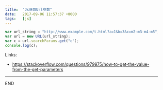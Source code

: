 ```yaml
---
title:  "Js获取Url参数"
date:   2017-09-06 11:57:37 +0000
tags:   [js]
---
```

```js
var url_string = "http://www.example.com/t.html?a=1&b=3&c=m2-m3-m4-m5";
var url = new URL(url_string);
var c = url.searchParams.get("c");
console.log(c);
```

Links:
- https://stackoverflow.com/questions/979975/how-to-get-the-value-from-the-get-parameters

---
END
